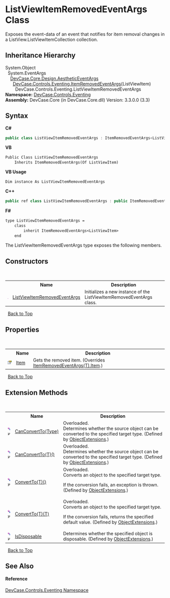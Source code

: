# ListViewItemRemovedEventArgs Class
 

Exposes the event-data of an event that notifies for item removal changes in a ListView.ListViewItemCollection collection.


## Inheritance Hierarchy
System.Object<br />&nbsp;&nbsp;System.EventArgs<br />&nbsp;&nbsp;&nbsp;&nbsp;<a href="T_DevCase_Core_Design_AestheticEventArgs">DevCase.Core.Design.AestheticEventArgs</a><br />&nbsp;&nbsp;&nbsp;&nbsp;&nbsp;&nbsp;<a href="T_DevCase_Controls_Eventing_ItemRemovedEventArgs_1">DevCase.Controls.Eventing.ItemRemovedEventArgs</a>(ListViewItem)<br />&nbsp;&nbsp;&nbsp;&nbsp;&nbsp;&nbsp;&nbsp;&nbsp;DevCase.Controls.Eventing.ListViewItemRemovedEventArgs<br />
**Namespace:**&nbsp;<a href="N_DevCase_Controls_Eventing">DevCase.Controls.Eventing</a><br />**Assembly:**&nbsp;DevCase.Core (in DevCase.Core.dll) Version: 3.3.0.0 (3.3)

## Syntax

**C#**<br />
``` C#
public class ListViewItemRemovedEventArgs : ItemRemovedEventArgs<ListViewItem>
```

**VB**<br />
``` VB
Public Class ListViewItemRemovedEventArgs
	Inherits ItemRemovedEventArgs(Of ListViewItem)
```

**VB Usage**<br />
``` VB Usage
Dim instance As ListViewItemRemovedEventArgs
```

**C++**<br />
``` C++
public ref class ListViewItemRemovedEventArgs : public ItemRemovedEventArgs<ListViewItem^>
```

**F#**<br />
``` F#
type ListViewItemRemovedEventArgs =  
    class
        inherit ItemRemovedEventArgs<ListViewItem>
    end
```

The ListViewItemRemovedEventArgs type exposes the following members.


## Constructors
&nbsp;<table><tr><th></th><th>Name</th><th>Description</th></tr><tr><td>![Public method](media/pubmethod.gif "Public method")</td><td><a href="M_DevCase_Controls_Eventing_ListViewItemRemovedEventArgs__ctor">ListViewItemRemovedEventArgs</a></td><td>
Initializes a new instance of the ListViewItemRemovedEventArgs class.</td></tr></table>&nbsp;
<a href="#listviewitemremovedeventargs-class">Back to Top</a>

## Properties
&nbsp;<table><tr><th></th><th>Name</th><th>Description</th></tr><tr><td>![Public property](media/pubproperty.gif "Public property")</td><td><a href="P_DevCase_Controls_Eventing_ListViewItemRemovedEventArgs_Item">Item</a></td><td>
Gets the removed item.
 (Overrides <a href="P_DevCase_Controls_Eventing_ItemRemovedEventArgs_1_Item">ItemRemovedEventArgs(T).Item</a>.)</td></tr></table>&nbsp;
<a href="#listviewitemremovedeventargs-class">Back to Top</a>

## Extension Methods
&nbsp;<table><tr><th></th><th>Name</th><th>Description</th></tr><tr><td>![Public Extension Method](media/pubextension.gif "Public Extension Method")![Code example](media/CodeExample.png "Code example")</td><td><a href="M_DevCase_Core_Extensions_Object_ObjectExtensions_CanConvertTo">CanConvertTo(Type)</a></td><td>Overloaded.  
Determines whether the source object can be converted to the specified target type.
 (Defined by <a href="T_DevCase_Core_Extensions_Object_ObjectExtensions">ObjectExtensions</a>.)</td></tr><tr><td>![Public Extension Method](media/pubextension.gif "Public Extension Method")![Code example](media/CodeExample.png "Code example")</td><td><a href="M_DevCase_Core_Extensions_Object_ObjectExtensions_CanConvertTo__1">CanConvertTo(T)()</a></td><td>Overloaded.  
Determines whether the source object can be converted to the specified target type.
 (Defined by <a href="T_DevCase_Core_Extensions_Object_ObjectExtensions">ObjectExtensions</a>.)</td></tr><tr><td>![Public Extension Method](media/pubextension.gif "Public Extension Method")![Code example](media/CodeExample.png "Code example")</td><td><a href="M_DevCase_Core_Extensions_Object_ObjectExtensions_ConvertTo__1">ConvertTo(T)()</a></td><td>Overloaded.  
Converts an object to the specified target type. 

 If the conversion fails, an exception is thrown.
 (Defined by <a href="T_DevCase_Core_Extensions_Object_ObjectExtensions">ObjectExtensions</a>.)</td></tr><tr><td>![Public Extension Method](media/pubextension.gif "Public Extension Method")![Code example](media/CodeExample.png "Code example")</td><td><a href="M_DevCase_Core_Extensions_Object_ObjectExtensions_ConvertTo__1_1">ConvertTo(T)(T)</a></td><td>Overloaded.  
Converts an object to the specified target type. 

 If the conversion fails, returns the specified default value.
 (Defined by <a href="T_DevCase_Core_Extensions_Object_ObjectExtensions">ObjectExtensions</a>.)</td></tr><tr><td>![Public Extension Method](media/pubextension.gif "Public Extension Method")![Code example](media/CodeExample.png "Code example")</td><td><a href="M_DevCase_Core_Extensions_Object_ObjectExtensions_IsDisposable">IsDisposable</a></td><td>
Determines whether the specified object is disposable.
 (Defined by <a href="T_DevCase_Core_Extensions_Object_ObjectExtensions">ObjectExtensions</a>.)</td></tr></table>&nbsp;
<a href="#listviewitemremovedeventargs-class">Back to Top</a>

## See Also


#### Reference
<a href="N_DevCase_Controls_Eventing">DevCase.Controls.Eventing Namespace</a><br />
